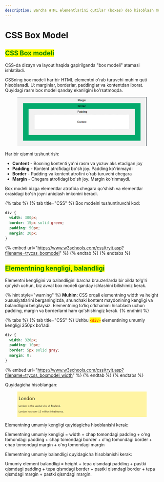 ```yaml
---
description: Barcha HTML elementlarini qutilar (boxes) deb hisoblash mumkin.
---
```


# CSS Box Model

## <mark style="color:green;">CSS Box modeli</mark> <a href="#css-box-modeli-2" id="css-box-modeli-2"></a>

CSS-da dizayn va layout haqida gapirilganda "box modeli" atamasi ishlatiladi.

CSSning box modeli har bir HTML elementni o'rab turuvchi muhim quti hisoblanadi. U: marginlar, borderlar, paddinglar va  kontentdan iborat. Quyidagi rasm box model qanday ekanligini ko'rsatmoqda.

<figure><img src="../../.gitbook/assets/image (519).png" alt=""><figcaption></figcaption></figure>

Har bir qismni tushuntirish:

* **Content** - Boxning kontenti ya'ni rasm va yozuv aks etadigan joy
* **Padding** - Kontent atrofidagi bo'sh joy. Padding ko'rinmaydi
* **Border** - Padding va kontent atrofini o'rab turuvchi chegara
* **Margin** - Chegara atrofidagi bo'sh joy. Margin ko'rinmaydi.

Box modeli bizga elementlar atrofida chegara qo'shish va elementlar orasidagi bo'sh joyni aniqlash imkonini beradi.

{% tabs %}
{% tab title="CSS" %}
Box modelni tushuntiruvchi kod:

```css
div {
  width: 300px;
  border: 15px solid green;
  padding: 50px;
  margin: 20px;
}
```

{% embed url="https://www.w3schools.com/css/tryit.asp?filename=trycss_boxmodel" %}
{% endtab %}
{% endtabs %}

## <mark style="color:green;">Elementning kengligi, balandligi</mark> <a href="#elementning-kengligi-balandligi" id="elementning-kengligi-balandligi"></a>

Elementni kengligini va balandligini barcha brauzerlarda bir xilda to'g'ri qo'yish uchun, biz avval box modeli qanday ishlashini bilishimiz kerak.

{% hint style="warning" %}
**Muhim**: CSS orqali elementning width va height xususiyatlarini berganingizda, shunchaki kontent maydonining kengligi va balandligini belgilaysiz. Elementning to'liq o'lchamini hisoblash uchun padding, margin va borderlarni ham qo'shishingiz kerak.
{% endhint %}

{% tabs %}
{% tab title="CSS" %}
Ushbu <mark style="color:red;">`<div>`</mark> elementining umumiy kengligi 350px bo'ladi:

```css
div {
  width: 320px;
  padding: 10px;
  border: 5px solid gray;
  margin: 0;
}
```

{% embed url="https://www.w3schools.com/css/tryit.asp?filename=trycss_boxmodel_width" %}
{% endtab %}
{% endtabs %}

Quyidagicha hisoblangan:

<figure><img src="../../.gitbook/assets/image.png" alt=""><figcaption></figcaption></figure>

Elementning umumiy kengligi quyidagicha hisoblanishi kerak:

Elementning umumiy kengligi = width + chap tomondagi padding + o'ng tomondagi padding + chap tomondagi border + o'ng tomondagi border + chap tomondagi margin + o'ng tomondagi margin

Elementning umumiy balandligi quyidagicha hisoblanishi kerak:

Umumiy element balandligi = height + tepa qismdagi padding + pastki qismdagi padding + tepa qismdagi border + pastki qismdagi border + tepa qismdagi margin + pastki qismdagi margin.
